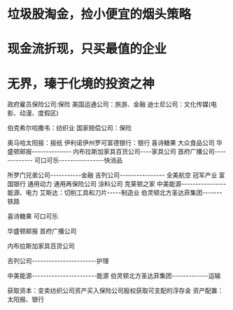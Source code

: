 # 垃圾股淘金，捡小便宜的烟头策略

# 现金流折现，只买最值的企业
# 无界，瑧于化境的投资之神

政府雇员保险公司:保险
美国运通公司：旅游、金融
迪士尼公司：文化传媒(电影、动漫、度假区)

伯克希尔哈撒韦：纺织业
国家赔偿公司：保险

奥马哈太阳报：报纸
伊利诺伊州罗可富德银行：银行
喜诗糖果
大众食品公司
华盛顿邮报--------------
内布拉斯加家具百货公司----家具公司
首府广播公司-------------
可口可乐----------------快消品

所罗门兄弟公司-----------金融
吉列公司----------------
全美航空
冠军产业
富国银行
通用动力
通用再保险公司
涂料公司
克莱顿之家
中美能源----------------能源、电力
艾斯达：切削工具和刀片-----制造业
伯灵顿北方圣达菲集团-------铁路

喜诗糖果
可口可乐

华盛顿邮报
首府广播公司

内布拉斯加家具百货公司

吉列公司-----------------------护理

中美能源-----------------------能源
伯灵顿北方圣达菲集团-------------运输

获取资本：变卖纺织公司资产买入保险公司股权获取可支配的浮存金
资产配置：太阳报、银行